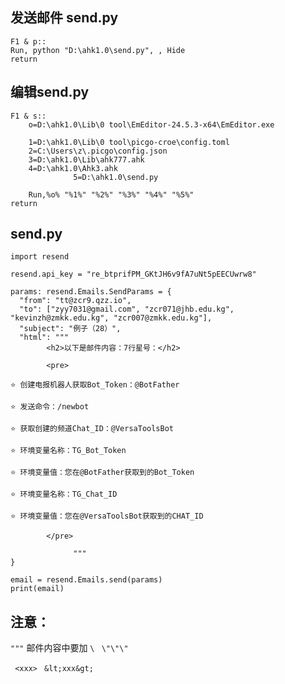 ## 发送邮件 send.py

```
F1 & p:: 
Run, python "D:\ahk1.0\send.py", , Hide
return

```

## 编辑send.py

```
F1 & s::
	o=D:\ahk1.0\Lib\0 tool\EmEditor-24.5.3-x64\EmEditor.exe

	1=D:\ahk1.0\Lib\0 tool\picgo-croe\config.toml
	2=C:\Users\z\.picgo\config.json
	3=D:\ahk1.0\Lib\ahk777.ahk
	4=D:\ahk1.0\Ahk3.ahk
              5=D:\ahk1.0\send.py

	Run,%o% "%1%" "%2%" "%3%" "%4%" "%5%"
return

```


## send.py

```
import resend

resend.api_key = "re_btprifPM_GKtJH6v9fA7uNt5pEECUwrw8"

params: resend.Emails.SendParams = {
  "from": "tt@zcr9.qzz.io",
  "to": ["zyy7031@gmail.com", "zcr071@jhb.edu.kg", "kevinzh@zmkk.edu.kg", "zcr007@zmkk.edu.kg"],
  "subject": "例子（28）",
  "html": """
        <h2>以下是邮件内容：7行星号：</h2>       
             
        <pre>

⭐ 创建电报机器人获取Bot_Token：@BotFather

⭐ 发送命令：/newbot

⭐ 获取创建的频道Chat_ID：@VersaToolsBot

⭐ 环境变量名称：TG_Bot_Token

⭐ 环境变量值：您在@BotFather获取到的Bot_Token

⭐ 环境变量名称：TG_Chat_ID

⭐ 环境变量值：您在@VersaToolsBot获取到的CHAT_ID

        </pre>
        
              """
}

email = resend.Emails.send(params)
print(email)

```


## 注意：

` """ `  邮件内容中要加 ` \ `            `  \"\"\"  `

`  <xxx>  `                                     `&lt;xxx&gt;`











